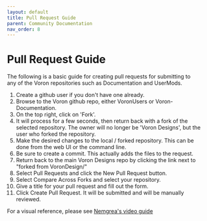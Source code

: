 ```yaml
---
layout: default
title: Pull Request Guide
parent: Community Documentation
nav_order: 8
---
```


# Pull Request Guide

The following is a basic guide for creating pull requests for submitting to any of the Voron repositories such as Documentation and UserMods.

1. Create a github user if you don't have one already.
2. Browse to the Voron github repo, either VoronUsers or Voron-Documentation.
3. On the top right, click on 'Fork'.
4. It will process for a few seconds, then return back with a fork of the selected repository.  The owner will no longer be 'Voron Designs', but the user who forked the repository.
5. Make the desired changes to the local / forked repository.  This can be done from the web UI or the command line.
6. Be sure to create a commit.  This actually adds the files to the request.
7. Return back to the main Voron Designs repo by clicking the link next to "forked from VoronDesign/"
8. Select Pull Requests and click the New Pull Request button.
9. Select Compare Across Forks and select your repository.
10. Give a title for your pull request and fill out the form.
11. Click Create Pull Request. It will be submitted and will be manually reviewed.

For a visual reference, please see [Nemgrea's video guide](https://i.imgur.com/qQo0DxR.gifv)
